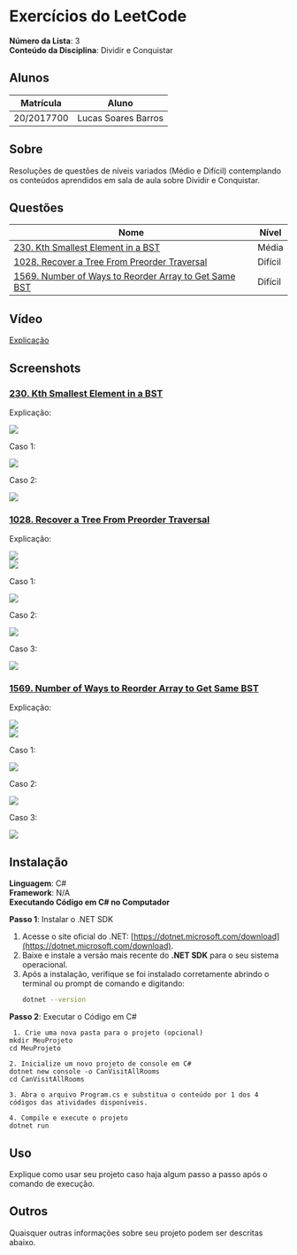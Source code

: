 # Exercícios do LeetCode

**Número da Lista**: 3<br>
**Conteúdo da Disciplina**: Dividir e Conquistar<br>

## Alunos

| Matrícula  | Aluno               |
| ---------- | ------------------- |
| 20/2017700 | Lucas Soares Barros |

## Sobre

Resoluções de questões de níveis variados (Médio e Difícil) contemplando os conteúdos aprendidos em sala de aula sobre Dividir e Conquistar.

## Questões

| Nome                                                                                                                                                | Nível   |
| --------------------------------------------------------------------------------------------------------------------------------------------------- | ------- |
| [230. Kth Smallest Element in a BST](https://leetcode.com/problems/kth-smallest-element-in-a-bst/description/)                                      | Média   |
| [1028. Recover a Tree From Preorder Traversal](https://leetcode.com/problems/recover-a-tree-from-preorder-traversal/description/)                   | Difícil |
| [1569. Number of Ways to Reorder Array to Get Same BST](https://leetcode.com/problems/number-of-ways-to-reorder-array-to-get-same-bst/description/) | Difícil |

## Vídeo

[Explicação](https://youtu.be/qyYgi2oY2-Q)

## Screenshots

### [230. Kth Smallest Element in a BST](https://leetcode.com/problems/kth-smallest-element-in-a-bst/description/)

Explicação:

![](https://github.com/projeto-de-algoritmos-2024/DividirConquistar_LeetCode-Questions/blob/master/assets/Kth_explicacao.png)<br>

Caso 1:

![](https://github.com/projeto-de-algoritmos-2024/DividirConquistar_LeetCode-Questions/blob/master/assets/Kth_caso1.png)<br>

Caso 2:

![](https://github.com/projeto-de-algoritmos-2024/DividirConquistar_LeetCode-Questions/blob/master/assets/Kth_caso2.png)<br>

### [1028. Recover a Tree From Preorder Traversal](https://leetcode.com/problems/recover-a-tree-from-preorder-traversal/description/)

Explicação:

![](https://github.com/projeto-de-algoritmos-2024/DividirConquistar_LeetCode-Questions/blob/master/assets/Recover_explicacao1.png)<br>
![](https://github.com/projeto-de-algoritmos-2024/DividirConquistar_LeetCode-Questions/blob/master/assets/Recover_explicacao2.png)<br>

Caso 1:

![](https://github.com/projeto-de-algoritmos-2024/DividirConquistar_LeetCode-Questions/blob/master/assets/Recover_caso1.png)<br>

Caso 2:

![](https://github.com/projeto-de-algoritmos-2024/DividirConquistar_LeetCode-Questions/blob/master/assets/Recover_caso2.png)<br>

Caso 3:

![](https://github.com/projeto-de-algoritmos-2024/DividirConquistar_LeetCode-Questions/blob/master/assets/Recover_caso3.png)<br>

### [1569. Number of Ways to Reorder Array to Get Same BST](https://leetcode.com/problems/number-of-ways-to-reorder-array-to-get-same-bst/description/)

Explicação:

![](https://github.com/projeto-de-algoritmos-2024/DividirConquistar_LeetCode-Questions/blob/master/assets/Number_explicacao1.png)<br>
![](https://github.com/projeto-de-algoritmos-2024/DividirConquistar_LeetCode-Questions/blob/master/assets/Number_explicacao2.png)<br>

Caso 1:

![](https://github.com/projeto-de-algoritmos-2024/DividirConquistar_LeetCode-Questions/blob/master/assets/Number_caso1.png)<br>

Caso 2:

![](https://github.com/projeto-de-algoritmos-2024/DividirConquistar_LeetCode-Questions/blob/master/assets/Number_caso2.png)<br>

Caso 3:

![](https://github.com/projeto-de-algoritmos-2024/DividirConquistar_LeetCode-Questions/blob/master/assets/Number_caso3.png)<br>

## Instalação

**Linguagem**: C#<br>
**Framework**: N/A<br>
**Executando Código em C# no Computador**

**Passo 1**: Instalar o .NET SDK

1. Acesse o site oficial do .NET: [https://dotnet.microsoft.com/download](https://dotnet.microsoft.com/download).
2. Baixe e instale a versão mais recente do **.NET SDK** para o seu sistema operacional.
3. Após a instalação, verifique se foi instalado corretamente abrindo o terminal ou prompt de comando e digitando:
   ```bash
   dotnet --version
   ```

**Passo 2**: Executar o Código em C#

```
 1. Crie uma nova pasta para o projeto (opcional)
mkdir MeuProjeto
cd MeuProjeto

2. Inicialize um novo projeto de console em C#
dotnet new console -o CanVisitAllRooms
cd CanVisitAllRooms

3. Abra o arquivo Program.cs e substitua o conteúdo por 1 dos 4 códigos das atividades disponíveis.

4. Compile e execute o projeto
dotnet run
```

## Uso

Explique como usar seu projeto caso haja algum passo a passo após o comando de execução.

## Outros

Quaisquer outras informações sobre seu projeto podem ser descritas abaixo.
